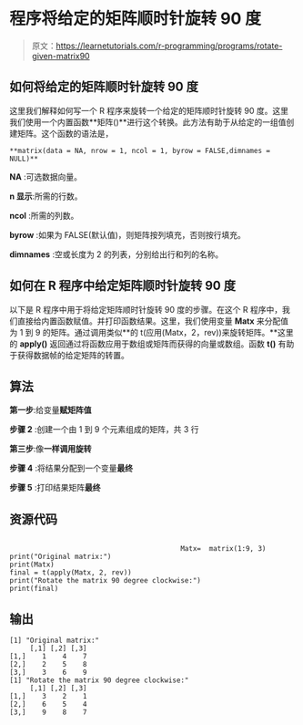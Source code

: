 # 程序将给定的矩阵顺时针旋转 90 度

> 原文：<https://learnetutorials.com/r-programming/programs/rotate-given-matrix90>

## 如何将给定的矩阵顺时针旋转 90 度

这里我们解释如何写一个 R 程序来旋转一个给定的矩阵顺时针旋转 90 度。这里我们使用一个内置函数**矩阵()**进行这个转换。此方法有助于从给定的一组值创建矩阵。这个函数的语法是，

```
**matrix(data = NA, nrow = 1, ncol = 1, byrow = FALSE,dimnames = NULL)** 

```

**NA** :可选数据向量。

**n 显示**:所需的行数。

**ncol** :所需的列数。

**byrow** :如果为 FALSE(默认值)，则矩阵按列填充，否则按行填充。

**dimnames** :空或长度为 2 的列表，分别给出行和列的名称。

## 如何在 R 程序中给定矩阵顺时针旋转 90 度

以下是 R 程序中用于将给定矩阵顺时针旋转 90 度的步骤。在这个 R 程序中，我们直接给内置函数赋值。并打印函数结果。这里，我们使用变量 **Matx** 来分配值为 1 到 9 的矩阵。通过调用类似**的 t(应用(Matx，2，rev))来旋转矩阵。**这里的 **apply()** 返回通过将函数应用于数组或矩阵而获得的向量或数组。函数 **t()** 有助于获得数据帧的给定矩阵的转置。

## 算法

**第一步**:给变量**赋矩阵值**

**步骤 2** :创建一个由 1 到 9 个元素组成的矩阵，共 3 行

**第三步**:像**一样调用旋转**

**步骤 4** :将结果分配到一个变量**最终**

**步骤 5** :打印结果矩阵**最终**

## 资源代码

```

                                          Matx=  matrix(1:9, 3)
print("Original matrix:")
print(Matx)
final = t(apply(Matx, 2, rev))
print("Rotate the matrix 90 degree clockwise:")
print(final)

```

## 输出

```
[1] "Original matrix:"
     [,1] [,2] [,3]
[1,]    1    4    7
[2,]    2    5    8
[3,]    3    6    9
[1] "Rotate the matrix 90 degree clockwise:"
     [,1] [,2] [,3]
[1,]    3    2    1
[2,]    6    5    4
[3,]    9    8    7 
```